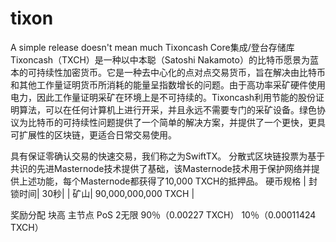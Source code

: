# tixon
A simple release doesn't mean much
Tixoncash Core集成/登台存储库
Tixoncash（TXCH）是一种以中本聪（Satoshi Nakamoto）的比特币愿景为蓝本的可持续性加密货币。它是一种去中心化的点对点交易货币，旨在解决由比特币和其他工作量证明货币所消耗的能量呈指数增长的问题。由于高功率采矿硬件使用电力，因此工作量证明采矿在环境上是不可持续的。Tixoncash利用节能的股份证明算法，可以在任何计算机上进行开采，并且永远不需要专门的采矿设备。绿色协议为比特币的可持续性问题提供了一个简单的解决方案，并提供了一个更快，更具可扩展性的区块链，更适合日常交易使用。

具有保证零确认交易的快速交易，我们称之为SwiftTX。
分散式区块链投票为基于共识的先进Masternode技术提供了基础，该Masternode技术用于保护网络并提供上述功能，每个Masternode都获得了10,000 TXCH的抵押品。
硬币规格
| 封锁时间| 30秒| | 矿山| 90,000,000,000 TXCH |

奖励分配
块高	主节点	PoS
2无限	90％（0.00227 TXCH）	10％（0.00011424 TXCH）
